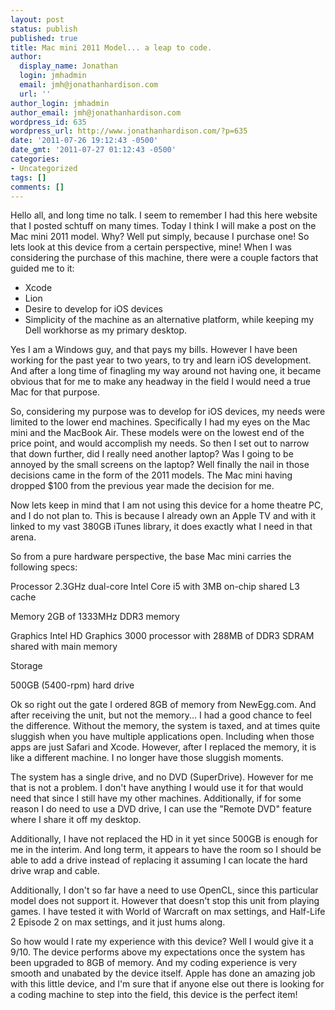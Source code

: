 ```yaml
---
layout: post
status: publish
published: true
title: Mac mini 2011 Model... a leap to code.
author:
  display_name: Jonathan
  login: jmhadmin
  email: jmh@jonathanhardison.com
  url: ''
author_login: jmhadmin
author_email: jmh@jonathanhardison.com
wordpress_id: 635
wordpress_url: http://www.jonathanhardison.com/?p=635
date: '2011-07-26 19:12:43 -0500'
date_gmt: '2011-07-27 01:12:43 -0500'
categories:
- Uncategorized
tags: []
comments: []
---
```

Hello all, and long time no talk. I seem to remember I had this here website that I posted schtuff on many times. Today I think I will make a post on the Mac mini 2011 model. Why? Well put simply, because I purchase one!
So lets look at this device from a certain perspective, mine!
When I was considering the purchase of this machine, there were a couple factors that guided me to it:

  * Xcode
  * Lion
  * Desire to develop for iOS devices
  * Simplicity of the machine as an alternative platform, while keeping my Dell workhorse as my primary desktop.

Yes I am a Windows guy, and that pays my bills. However I have been working for the past year to two years, to try and learn iOS development. And after a long time of finagling my way around not having one, it became obvious that for me to make any headway in the field I would need a true Mac for that purpose.

So, considering my purpose was to develop for iOS devices, my needs were limited to the lower end machines. Specifically I had my eyes on the Mac mini and the MacBook Air. These models were on the lowest end of the price point, and would accomplish my needs. So then I set out to narrow that down further, did I really need another laptop? Was I going to be annoyed by the small screens on the laptop? Well finally the nail in those decisions came in the form of the 2011 models. The Mac mini having dropped $100 from the previous year made the decision for me.

Now lets keep in mind that I am not using this device for a home theatre PC, and I do not plan to. This is because I already own an Apple TV and with it linked to my vast 380GB iTunes library, it does exactly what I need in that arena.

So from a pure hardware perspective, the base Mac mini carries the following specs:

Processor
2.3GHz dual-core Intel Core i5 with 3MB on-chip shared L3 cache

Memory
2GB of 1333MHz DDR3 memory

Graphics
Intel HD Graphics 3000 processor with 288MB of DDR3 SDRAM shared with main memory

Storage

500GB (5400-rpm) hard drive

Ok so right out the gate I ordered 8GB of memory from NewEgg.com. And after receiving the unit, but not the memory... I had a good chance to feel the difference. Without the memory, the system is taxed, and at times quite sluggish when you have multiple applications open. Including when those apps are just Safari and Xcode. However, after I replaced the memory, it is like a different machine. I no longer have those sluggish moments.

The system has a single drive, and no DVD (SuperDrive). However for me that is not a problem. I don't have anything I would use it for that would need that since I still have my other machines. Additionally, if for some reason I do need to use a DVD drive, I can use the "Remote DVD" feature where I share it off my desktop.

Additionally, I have not replaced the HD in it yet since 500GB is enough for me in the interim. And long term, it appears to have the room so I should be able to add a drive instead of replacing it assuming I can locate the hard drive wrap and cable.

Additionally, I don't so far have a need to use OpenCL, since this particular model does not support it. However that doesn't stop this unit from playing games. I have tested it with World of Warcraft on max settings, and Half-Life 2 Episode 2 on max settings, and it just hums along.

So how would I rate my experience with this device? Well I would give it a 9/10. The device performs above my expectations once the system has been upgraded to 8GB of memory. And my coding experience is very smooth and unabated by the device itself. Apple has done an amazing job with this little device, and I'm sure that if anyone else out there is looking for a coding machine to step into the field, this device is the perfect item!

